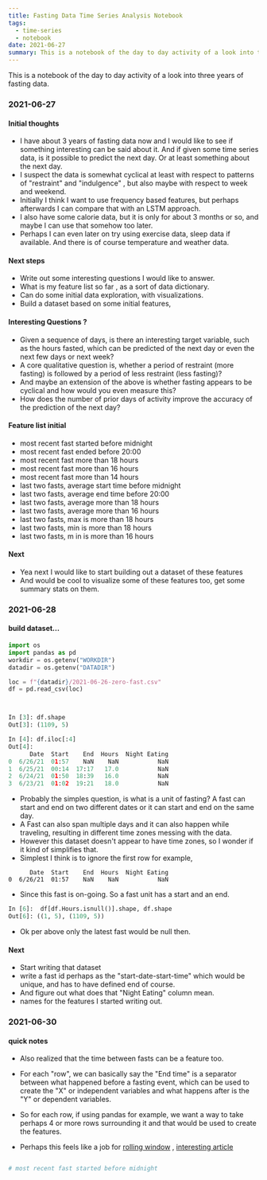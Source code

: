 ```yaml
---
title: Fasting Data Time Series Analysis Notebook
tags:
  - time-series
  - notebook
date: 2021-06-27
summary: This is a notebook of the day to day activity of a look into three years of fasting data.
---
```


This is a notebook of the day to day activity of a look into three years of fasting data.

### 2021-06-27

#### Initial thoughts
* I have about 3 years of fasting data now and I would like to see if something interesting can be said about it. And if given some time series data, is it possible to predict the next day. Or at least something about the next day.
* I suspect the data is somewhat cyclical at least with respect to patterns of "restraint" and "indulgence" , but also maybe with respect to week and weekend.
* Initially I think I want to use frequency based features, but perhaps afterwards I can compare that with an LSTM approach.
* I also have some calorie data, but it is only for about 3 months or so, and maybe I can use that somehow too later.
* Perhaps I can even later on try using exercise data, sleep data if available. And there is of course temperature and weather data.

#### Next steps
* Write out some interesting questions I would like to answer.
* What is my feature list so far , as a sort of data dictionary.
* Can do some initial data exploration, with visualizations.
* Build a dataset based on some initial features,

#### Interesting Questions ?
* Given a sequence of days, is there an interesting target variable, such as the hours fasted, which can be predicted of the next day or even the next few days or next week?
* A core qualitative question is, whether a period of restraint (more fasting) is followed by a period of less restraint (less fasting)?
* And maybe an extension of the above is whether fasting appears to be cyclical and how would you even measure this?
* How does the number of prior days of activity improve the accuracy of the prediction of the next day?

#### Feature list initial
* most recent fast started before midnight
* most recent fast ended before 20:00
* most recent fast more than 18 hours
* most recent fast more than 16 hours
* most recent fast more than 14 hours
* last two fasts, average start time before midnight
* last two fasts, average end time before 20:00
* last two fasts, average more than 18 hours
* last two fasts, average more than 16 hours
* last two fasts, max is more than 18 hours
* last two fasts, min is more than 18 hours
* last two fasts, m in is more than 16 hours


#### Next
* Yea next I would like to start building out a dataset of these features
* And would be cool to visualize some of these features too, get some summary stats on them.

### 2021-06-28

#### build dataset...

```python
import os
import pandas as pd
workdir = os.getenv("WORKDIR")
datadir = os.getenv("DATADIR")

loc = f"{datadir}/2021-06-26-zero-fast.csv"
df = pd.read_csv(loc)



In [3]: df.shape                                                                
Out[3]: (1109, 5)

In [4]: df.iloc[:4]                                                             
Out[4]:
      Date  Start    End  Hours  Night Eating
0  6/26/21  01:57    NaN    NaN           NaN
1  6/25/21  00:14  17:17   17.0           NaN
2  6/24/21  01:50  18:39   16.0           NaN
3  6/23/21  01:02  19:21   18.0           NaN
```
* Probably the simples question, is what is a unit of fasting? A fast can start and end on two different dates or it can start and end on the same day.
* A Fast can also span multiple days and it can also happen while traveling, resulting in different time zones messing with the data.
* However this dataset doesn't appear to have time zones, so I wonder if it kind of simplifies that.
* Simplest I think is to ignore the first row for example,

```
      Date  Start    End  Hours  Night Eating
0  6/26/21  01:57    NaN    NaN           NaN

```
* Since this fast is on-going. So a fast unit has a start and an end.

```python
In [6]:  df[df.Hours.isnull()].shape, df.shape                                  
Out[6]: ((1, 5), (1109, 5))
```
* Ok per above only the latest fast would be null then.


#### Next
* Start writing that dataset
* write a fast id perhaps as the "start-date-start-time" which would be unique, and has to have defined end of course.
* And figure out what does that "Night Eating" column mean.
* names for the features I started writing out.

### 2021-06-30

#### quick notes
* Also realized that the time between fasts can be a feature too.

* For each "row", we can basically say the "End time" is a separator between what happened before a fasting event, which can be used to create the "X" or independent variables and what happens after is the "Y" or dependent variables.
* So for each row, if using pandas for example, we want a way to take perhaps 4 or more rows surrounding it and that would be used to create the features.
* Perhaps this feels like a job for  [rolling window](https://pandas.pydata.org/pandas-docs/stable/reference/api/pandas.core.window.rolling.Rolling.apply.html#pandas.core.window.rolling.Rolling.apply) , [interesting article](https://towardsdatascience.com/dont-miss-out-on-rolling-window-functions-in-pandas-850b817131db)

```python

# most recent fast started before midnight


```
